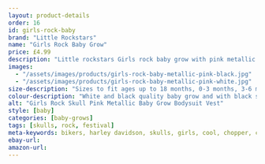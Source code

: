 ```yaml
---
layout: product-details
order: 16
id: girls-rock-baby
brand: "Little Rockstars"
name: "Girls Rock Baby Grow"
price: £4.99
description: "Little rockstars Girls rock baby grow with pink metallic lettering and black vinyl skull perfect for birthdays or as a gift or a present for your little rockstars."
images:
  - "/assets/images/products/girls-rock-baby-metallic-pink-black.jpg"
  - "/assets/images/products/girls-rock-baby-metallic-pink-white.jpg"
size-description: "Sizes to fit ages up to 18 months, 0-3 months, 3-6 months, 6-12 months and 12-18 months"
colour-description: "White and black quality baby grow and with black skulls and pink lettering."
alt: "Girls Rock Skull Pink Metallic Baby Grow Bodysuit Vest"
style: [baby]
categories: [baby-grows]
tags: [skulls, rock, festival]
meta-keywords: bikers, harley davidson, skulls, girls, cool, chopper, cute, little, lady, skull, lucky, outlaw, motorcycle, rider, pirate, rock, rocker, grunge, metal, punk, skater, skull and cross bones, girls skull t-shirt, girls skull tee, gigs, festivals, look cool, toddler, teen, mothers day, roses, love hearts
ebay-url:
amazon-url:
---
```

